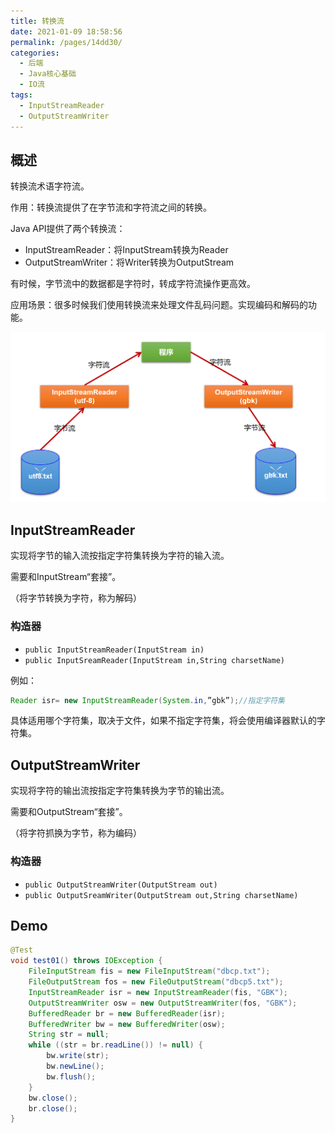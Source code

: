```yaml
---
title: 转换流
date: 2021-01-09 18:58:56
permalink: /pages/14dd30/
categories:
  - 后端
  - Java核心基础
  - IO流
tags:
  - InputStreamReader
  - OutputStreamWriter
---
```

## 概述

转换流术语字符流。

作用：转换流提供了在字节流和字符流之间的转换。

Java API提供了两个转换流：

- InputStreamReader：将InputStream转换为Reader
- OutputStreamWriter：将Writer转换为OutputStream

有时候，字节流中的数据都是字符时，转成字符流操作更高效。

应用场景：很多时候我们使用转换流来处理文件乱码问题。实现编码和解码的功能。

![image-20210109190720111](https://raw.githubusercontent.com/SaulJWu/images/main/20210109190720.png)

## InputStreamReader

实现将字节的输入流按指定字符集转换为字符的输入流。

需要和InputStream“套接”。

（将字节转换为字符，称为解码）

### 构造器

- `public InputStreamReader(InputStream in)`
- `public InputSreamReader(InputStream in,String charsetName)`

例如：

~~~java
Reader isr= new InputStreamReader(System.in,”gbk”);//指定字符集
~~~

具体适用哪个字符集，取决于文件，如果不指定字符集，将会使用编译器默认的字符集。

## OutputStreamWriter

实现将字符的输出流按指定字符集转换为字节的输出流。

需要和OutputStream“套接”。

（将字符抓换为字节，称为编码）

### 构造器

- `public OutputStreamWriter(OutputStream out)`
- `public OutputSreamWriter(OutputStream out,String charsetName)`





## Demo

~~~java
@Test
void test01() throws IOException {
    FileInputStream fis = new FileInputStream("dbcp.txt");
    FileOutputStream fos = new FileOutputStream("dbcp5.txt");
    InputStreamReader isr = new InputStreamReader(fis, "GBK");
    OutputStreamWriter osw = new OutputStreamWriter(fos, "GBK");
    BufferedReader br = new BufferedReader(isr);
    BufferedWriter bw = new BufferedWriter(osw);
    String str = null;
    while ((str = br.readLine()) != null) {
        bw.write(str);
        bw.newLine();
        bw.flush();
    }
    bw.close();
    br.close();
}
~~~

